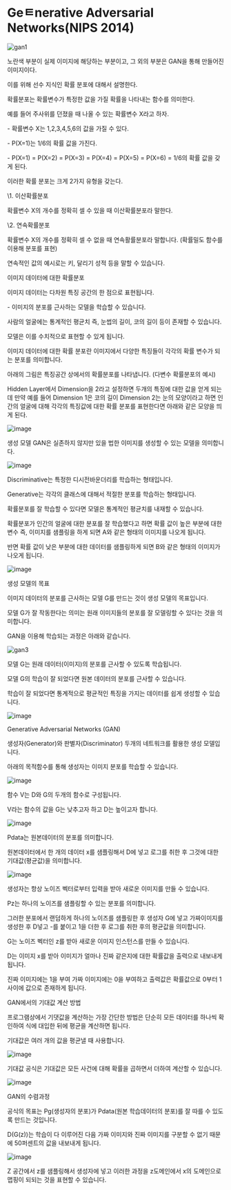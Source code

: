 # Geㅌnerative Adversarial Networks(NIPS 2014)

![gan1](https://user-images.githubusercontent.com/33116818/116511814-faa34e80-a901-11eb-8e35-966cc9aaa166.PNG)

노란색 부분이 실제 이미지에 해당하는 부분이고, 그 외의 부분은 GAN을 통해 만들어진 이미지이다.





이를 위해 선수 지식인 확률 분포에 대해서 설명한다.



확률분포는 확률변수가 특정한 값을 가질 확률을 나타내는 함수를 의미한다.



예를 들어 주사위를 던졌을 때 나올 수 있는 확률변수 X라고 하자.



\- 확률변수 X는 1,2,3,4,5,6의 값을 가질 수 있다.



\- P(X=1)는 1/6의 확률 값을 가진다.



\- P(X=1) = P(X=2) = P(X=3) = P(X=4) = P(X=5) = P(X=6) = 1/6의 확률 값을 갖게 된다.







이러한 확률 분포는 크게 2가지 유형을 갖는다.



\1.   이산확률분포



확률변수 X의 개수를 정확히 셀 수 있을 때 이산확률분포라 말한다.



\2.   연속확률분포



확률변수 X의 개수를 정확히 셀 수 없을 때 연속활률분포라 말합니다. (확률밀도 함수를 이용해 분포를 표현)



연속적인 값의 예시로는 키, 달리기 성적 등을 말할 수 있습니다.





이미지 데이터에 대한 확률분포



이미지 데이터는 다차원 특징 공간의 한 점으로 표현됩니다.



\- 이미지의 분포를 근사하는 모델을 학습할 수 있습니다.

 

사람의 얼굴에는 통계적인 평균치 즉, 눈썹의 길이, 코의 길이 등이 존재할 수 있습니다.



모델은 이를 수치적으로 표현할 수 있게 됩니다.



이미지 데이터에 대한 확률 분포란 이미지에서 다양한 특징들이 각각의 확률 변수가 되는 분포를 의미합니다. 



아래의 그림은 특징공간 상에서의 확률분포를 나타냅니다. (다변수 확률분포의 예시)



Hidden Layer에서 Dimension을 2라고 설정하면 두개의 특징에 대한 값을 얻게 되는데 만약 예를 들어 Dimension 1은 코의 길이 Dimension 2는 눈의 모양이라고 하면 인간의 얼굴에 대해 각각의 특징값에 대한 확률 분포를 표현한다면 아래와 같은 모양을 띄게 된다.



![image](https://user-images.githubusercontent.com/33116818/116512995-e1030680-a903-11eb-8f70-74e069bd9d07.png)





생성 모델 GAN은 실존하지 않지만 있을 법한 이미지를 생성할 수 있는 모델을 의미합니다.



![image](https://user-images.githubusercontent.com/33116818/116513043-f37d4000-a903-11eb-9d2a-0a99b9560420.png)



Discriminative는 특정한 디시전바운더리를 학습하는 형태입니다.



Generative는 각각의 클래스에 대해서 적절한 분포를 학습하는 형태입니다.





확률분포를 잘 학습할 수 있다면 모델은 통계적인 평균치를 내재할 수 있습니다.



확률분포가 인간의 얼굴에 대한 분포를 잘 학습했다고 하면 확률 값이 높은 부분에 대한 변수 즉, 이미지를 샘플링을 하게 되면 A와 같은 형태의 이미지를 나오게 됩니다.



반면 확률 값이 낮은 부분에 대한 데이터를 샘플링하게 되면 B와 같은 형태의 이미지가 나오게  됩니다.



![image](https://user-images.githubusercontent.com/33116818/116513231-37704500-a904-11eb-9079-2fcdc9cad832.png)





생성 모델의 목표



이미지 데이터의 분포를 근사하는 모델 G를 만드는 것이 생성 모델의 목표입니다.



모델 G가 잘 작동한다는 의미는 원래 이미지들의 분포를 잘 모델링할 수 있다는 것을 의미합니다.



GAN을 이용해 학습되는 과정은 아래와 같습니다.



![gan3](https://user-images.githubusercontent.com/33116818/116514484-0e50b400-a906-11eb-9723-4e84583ad2aa.PNG)



모델 G는 원래 데이터(이미지)의 분포를 근사할 수 있도록 학습됩니다.

 

모델 G의 학습이 잘 되었다면 원본 데이터의 분포를 근사할 수 있습니다.



학습이 잘 되었다면 통계적으로 평균적인 특징을 가지는 데이터를 쉽게 생성할 수 있습니다.





![image](https://user-images.githubusercontent.com/33116818/116514522-1dcffd00-a906-11eb-846d-01e0b7d96488.png)





Generative Adversarial Networks (GAN)



생성자(Generator)와 판별자(Discriminator) 두개의 네트워크를 활용한 생성 모델입니다.



아래의 목적함수를 통해 생성자는 이미지 분포를 학습할 수 있습니다.



![image](https://user-images.githubusercontent.com/33116818/116514562-2b858280-a906-11eb-9627-3e9c4d4b3bbf.png)





함수 V는 D와 G의 두개의 함수로 구성됩니다.



V라는 함수의 값을 G는 낮추고자 하고 D는 높이고자 합니다.



![image](https://user-images.githubusercontent.com/33116818/116514604-39d39e80-a906-11eb-8958-aaefb1f403d9.png)



Pdata는 원본데이터의 분포를 의미합니다.



원본데이터에서 한 개의 데이터 x를 샘플링해서 D에 넣고 로그를 취한 후 그것에 대한 기대값(평균값)을 의미합니다.



![image](https://user-images.githubusercontent.com/33116818/116514613-3c35f880-a906-11eb-9662-eb8f9c537749.png)



생성자는 항상 노이즈 벡터로부터 입력을 받아 새로운 이미지를 만들 수 있습니다.



Pz는 하나의 노이즈를 샘플링할 수 있는 분포를 의미합니다.



그러한 분포에서 랜덤하게 하나의 노이즈를 샘플링한 후 생성자 G에 넣고 가짜이미지를 생성한 후 D넣고 -를 붙이고 1을 더한 후 로그를 취한 후의 평균값을 의미합니다.



G는 노이즈 벡터인 z를 받아 새로운 이미지 인스턴스를 만들 수 있습니다.



D는 이미지 x를 받아 이미지가 얼마나 진짜 같은지에 대한 확률값을 출력으로 내보내게 됩니다.



진짜 이미지에는 1을 부여 가짜 이미지에는 0을 부여하고 출력값은 확률값으로 0부터 1사이에 값으로 존재하게 됩니다.





GAN에서의 기대값 계산 방법



프로그램상에서 기댓값을 계산하는 가장 간단한 방법은 단순히 모든 데이터를 하나씩 확인하여 식에 대입한 뒤에 평균을 계산하면 됩니다.



기대값은 여러 개의 값을 평균낼 때 사용합니다.



![image](https://user-images.githubusercontent.com/33116818/116514798-77d0c280-a906-11eb-95fd-4da260b80e2a.png)



기대값 공식은 기대값은 모든 사건에 대해 확률을 곱하면서 더하여 계산할 수 있습니다.



![image](https://user-images.githubusercontent.com/33116818/116514821-81f2c100-a906-11eb-81a9-7b93d9d80d71.png)





GAN의 수렴과정



공식의 목표는 Pg(생성자의 분포)가 Pdata(원본 학습데이터의 분포)를 잘 따를 수 있도록 만드는 것입니다.



D(G(z))는 학습이 다 이루어진 다음 가짜 이미지와 진짜 이미지를 구분할 수 없기 때문에 50퍼센트의 값을 내보내게 됩니다.



![image](https://user-images.githubusercontent.com/33116818/116514875-93d46400-a906-11eb-8e79-4b21a0d9f2d6.png)



Z 공간에서 z를 샘플링해서 생성자에 넣고 이러한 과정을 z도메인에서 x의 도메인으로 맵핑이 되되는 것을 표현할 수 있습니다.